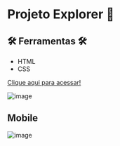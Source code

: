 # Projeto Explorer 🚀


## 🛠️ Ferramentas 🛠️
- HTML
- CSS 



[Clique aqui para acessar!](https://andrewchucrute.github.io/SITE-SEGURANCA/)

![image](https://user-images.githubusercontent.com/103382295/185676884-d6ea99ea-040d-4d74-8318-a902fb56d6cc.png)


## Mobile


![image](https://user-images.githubusercontent.com/103382295/185676982-5430263f-0af3-45fc-815d-2f0230f1a9f6.png)

